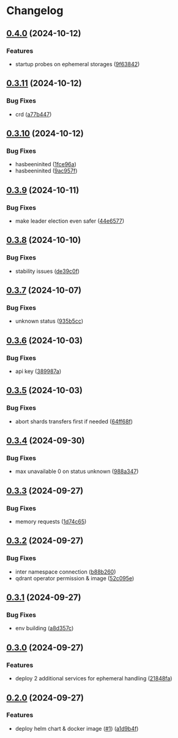 # Changelog

## [0.4.0](https://github.com/Mokto/qdrant-operator/compare/qdrant-operator-v0.3.11...qdrant-operator-v0.4.0) (2024-10-12)


### Features

* startup probes on ephemeral storages ([9f63842](https://github.com/Mokto/qdrant-operator/commit/9f63842a893e81a208080f8854a935b12ac66619))

## [0.3.11](https://github.com/Mokto/qdrant-operator/compare/qdrant-operator-v0.3.10...qdrant-operator-v0.3.11) (2024-10-12)


### Bug Fixes

* crd ([a77b447](https://github.com/Mokto/qdrant-operator/commit/a77b447b8f7350de12140dc695e725a5bdab5fab))

## [0.3.10](https://github.com/Mokto/qdrant-operator/compare/qdrant-operator-v0.3.9...qdrant-operator-v0.3.10) (2024-10-12)


### Bug Fixes

* hasbeeninited ([1fce96a](https://github.com/Mokto/qdrant-operator/commit/1fce96a9ba12111ffd8a26b62198637e48f38a53))
* hasbeeninited ([9ac957f](https://github.com/Mokto/qdrant-operator/commit/9ac957f60b8f127d00e6195eb93cd39ae1873d3b))

## [0.3.9](https://github.com/Mokto/qdrant-operator/compare/qdrant-operator-v0.3.8...qdrant-operator-v0.3.9) (2024-10-11)


### Bug Fixes

* make leader election even safer ([44e6577](https://github.com/Mokto/qdrant-operator/commit/44e6577250bf66525d160e689bdc0dc4518b8fa8))

## [0.3.8](https://github.com/Mokto/qdrant-operator/compare/qdrant-operator-v0.3.7...qdrant-operator-v0.3.8) (2024-10-10)


### Bug Fixes

* stability issues ([de39c0f](https://github.com/Mokto/qdrant-operator/commit/de39c0f5b91ad77d55313b9b6d39a79b6cf11ab8))

## [0.3.7](https://github.com/Mokto/qdrant-operator/compare/qdrant-operator-v0.3.6...qdrant-operator-v0.3.7) (2024-10-07)


### Bug Fixes

* unknown status ([935b5cc](https://github.com/Mokto/qdrant-operator/commit/935b5ccc9d4e989161c077b36cd4bf88036a3507))

## [0.3.6](https://github.com/Mokto/qdrant-operator/compare/qdrant-operator-v0.3.5...qdrant-operator-v0.3.6) (2024-10-03)


### Bug Fixes

* api key ([389987a](https://github.com/Mokto/qdrant-operator/commit/389987aa3ca3ceade20d389065ebf303af2841d9))

## [0.3.5](https://github.com/Mokto/qdrant-operator/compare/qdrant-operator-v0.3.4...qdrant-operator-v0.3.5) (2024-10-03)


### Bug Fixes

* abort shards transfers first if needed ([64ff68f](https://github.com/Mokto/qdrant-operator/commit/64ff68fcc4eeef54fb81b0641d274a5a5e200c25))

## [0.3.4](https://github.com/Mokto/qdrant-operator/compare/qdrant-operator-v0.3.3...qdrant-operator-v0.3.4) (2024-09-30)


### Bug Fixes

* max unavailable 0 on status unknown ([988a347](https://github.com/Mokto/qdrant-operator/commit/988a347917564110906cd80d93569a10bb0378dc))

## [0.3.3](https://github.com/Mokto/qdrant-operator/compare/qdrant-operator-v0.3.2...qdrant-operator-v0.3.3) (2024-09-27)


### Bug Fixes

* memory requests ([1d74c65](https://github.com/Mokto/qdrant-operator/commit/1d74c65aaced9b0f342555792d1273116f8501f1))

## [0.3.2](https://github.com/Mokto/qdrant-operator/compare/qdrant-operator-v0.3.1...qdrant-operator-v0.3.2) (2024-09-27)


### Bug Fixes

* inter namespace connection ([b88b260](https://github.com/Mokto/qdrant-operator/commit/b88b260c50492c6f592382d54b5c81729c8a546e))
* qdrant operator permission & image ([52c095e](https://github.com/Mokto/qdrant-operator/commit/52c095e40392952116e95ceb20ae32838d39117e))

## [0.3.1](https://github.com/Mokto/qdrant-operator/compare/qdrant-operator-v0.3.0...qdrant-operator-v0.3.1) (2024-09-27)


### Bug Fixes

* env building ([a8d357c](https://github.com/Mokto/qdrant-operator/commit/a8d357ca44869f0fee24c9835b8e920996352852))

## [0.3.0](https://github.com/Mokto/qdrant-operator/compare/qdrant-operator-v0.2.0...qdrant-operator-v0.3.0) (2024-09-27)


### Features

* deploy 2 additional services for ephemeral handling ([21848fa](https://github.com/Mokto/qdrant-operator/commit/21848faff679e9112530670f2329979b099360dd))

## [0.2.0](https://github.com/Mokto/qdrant-operator/compare/qdrant-operator-v0.1.0...qdrant-operator-v0.2.0) (2024-09-27)


### Features

* deploy helm chart & docker image ([#1](https://github.com/Mokto/qdrant-operator/issues/1)) ([a1d9b4f](https://github.com/Mokto/qdrant-operator/commit/a1d9b4fce9c9ff247cfc1d3398f45f4657fc3dbc))
